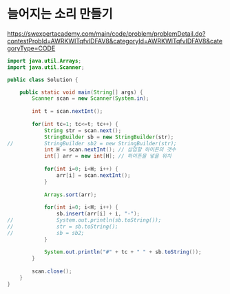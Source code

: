 # 늘어지는 소리 만들기
https://swexpertacademy.com/main/code/problem/problemDetail.do?contestProbId=AWRKWITqfvIDFAV8&categoryId=AWRKWITqfvIDFAV8&categoryType=CODE

```java
import java.util.Arrays;
import java.util.Scanner;

public class Solution {

	public static void main(String[] args) {
		Scanner scan = new Scanner(System.in);
		
		int t = scan.nextInt();
		
		for(int tc=1; tc<=t; tc++) {
			String str = scan.next();
			StringBuilder sb = new StringBuilder(str);
//			StringBuilder sb2 = new StringBuilder(str);
			int H = scan.nextInt();	// 삽입할 하이픈의 갯수
			int[] arr = new int[H]; // 하이픈을 넣을 위치
			
			for(int i=0; i<H; i++) {
				arr[i] = scan.nextInt();
			}
			
			Arrays.sort(arr);
			
			for(int i=0; i<H; i++) {
				sb.insert(arr[i] + i, "-");
//				System.out.println(sb.toString());
//				str = sb.toString();
//				sb = sb2;
			}
			
			System.out.println("#" + tc + " " + sb.toString());
		}
		
		scan.close();
	}
}

```
